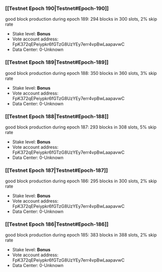 ### [[Testnet Epoch 190|Testnet#Epoch-190]]
good block production during epoch 189: 294 blocks in 300 slots, 2% skip rate
* Stake level: **Bonus** 
* Vote account address: FpK372qEPeiypkr6fGTzG8UzYEy7err4vpBwLaapavwC
* Data Center: 0-Unknown
### [[Testnet Epoch 189|Testnet#Epoch-189]]
good block production during epoch 188: 350 blocks in 360 slots, 3% skip rate
* Stake level: **Bonus** 
* Vote account address: FpK372qEPeiypkr6fGTzG8UzYEy7err4vpBwLaapavwC
* Data Center: 0-Unknown
### [[Testnet Epoch 188|Testnet#Epoch-188]]
good block production during epoch 187: 293 blocks in 308 slots, 5% skip rate
* Stake level: **Bonus** 
* Vote account address: FpK372qEPeiypkr6fGTzG8UzYEy7err4vpBwLaapavwC
* Data Center: 0-Unknown
### [[Testnet Epoch 187|Testnet#Epoch-187]]
good block production during epoch 186: 295 blocks in 300 slots, 2% skip rate
* Stake level: **Bonus** 
* Vote account address: FpK372qEPeiypkr6fGTzG8UzYEy7err4vpBwLaapavwC
* Data Center: 0-Unknown
### [[Testnet Epoch 186|Testnet#Epoch-186]]
good block production during epoch 185: 383 blocks in 388 slots, 2% skip rate
* Stake level: **Bonus** 
* Vote account address: FpK372qEPeiypkr6fGTzG8UzYEy7err4vpBwLaapavwC
* Data Center: 0-Unknown